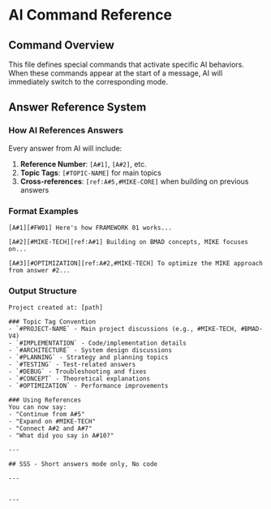 # AI Command Reference

## Command Overview
This file defines special commands that activate specific AI behaviors. When these commands appear at the start of a message, AI will immediately switch to the corresponding mode.

## Answer Reference System

### How AI References Answers
Every answer from AI will include:
1. **Reference Number**: `[A#1]`, `[A#2]`, etc.
2. **Topic Tags**: `[#TOPIC-NAME]` for main topics
3. **Cross-references**: `[ref:A#5,#MIKE-CORE]` when building on previous answers

### Format Examples
```
[A#1][#FW01] Here's how FRAMEWORK 01 works...

[A#2][#MIKE-TECH][ref:A#1] Building on BMAD concepts, MIKE focuses on...

[A#3][#OPTIMIZATION][ref:A#2,#MIKE-TECH] To optimize the MIKE approach from answer #2...
```
### Output Structure
```
Project created at: [path]

### Topic Tag Convention
- `#PROJECT-NAME` - Main project discussions (e.g., #MIKE-TECH, #BMAD-V4)
- `#IMPLEMENTATION` - Code/implementation details
- `#ARCHITECTURE` - System design discussions
- `#PLANNING` - Strategy and planning topics
- `#TESTING` - Test-related answers
- `#DEBUG` - Troubleshooting and fixes
- `#CONCEPT` - Theoretical explanations
- `#OPTIMIZATION` - Performance improvements

### Using References
You can now say:
- "Continue from A#5"
- "Expand on #MIKE-TECH"
- "Connect A#2 and A#7"
- "What did you say in A#10?"

---

## SSS - Short answers mode only, No code

---


---
